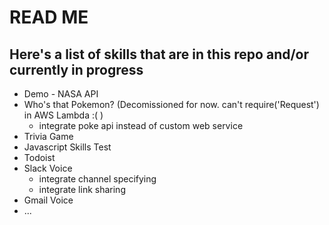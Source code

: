 # READ ME

## Here's a list of skills that are in this repo and/or currently in progress

* Demo - NASA API
* Who's that Pokemon? (Decomissioned for now. can't require('Request') in AWS Lambda :( )
    * integrate poke api instead of custom web service
* Trivia Game
* Javascript Skills Test
* Todoist
* Slack Voice
    * integrate channel specifying
    * integrate link sharing
* Gmail Voice
* ...

